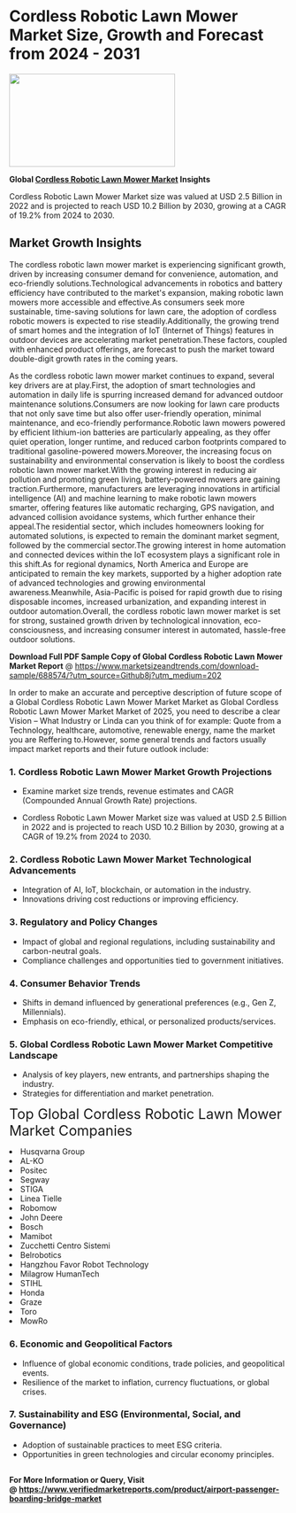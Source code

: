 <H1>Cordless Robotic Lawn Mower Market Size, Growth and Forecast from 2024 - 2031</H1><img class="aligncenter size-medium wp-image-584254" src="https://thirdeyenews.in/wp-content/uploads/2024/09/Global-Market-Research-300x168.jpeg" alt="" width="300" height="168" /><p><strong>Global&nbsp;<a href="https://www.marketsizeandtrends.com/download-sample/688574/?utm_source=Github8j?utm_medium=202">Cordless Robotic Lawn Mower Market</a> Insights</strong></p><p>Cordless Robotic Lawn Mower Market size was valued at USD 2.5 Billion in 2022 and is projected to reach USD 10.2 Billion by 2030, growing at a CAGR of 19.2% from 2024 to 2030.</p><p><h2>Market Growth Insights</h2> <p>The cordless robotic lawn mower market is experiencing significant growth, driven by increasing consumer demand for convenience, automation, and eco-friendly solutions.Technological advancements in robotics and battery efficiency have contributed to the market's expansion, making robotic lawn mowers more accessible and effective.As consumers seek more sustainable, time-saving solutions for lawn care, the adoption of cordless robotic mowers is expected to rise steadily.Additionally, the growing trend of smart homes and the integration of IoT (Internet of Things) features in outdoor devices are accelerating market penetration.These factors, coupled with enhanced product offerings, are forecast to push the market toward double-digit growth rates in the coming years.</p> <p>As the cordless robotic lawn mower market continues to expand, several key drivers are at play.First, the adoption of smart technologies and automation in daily life is spurring increased demand for advanced outdoor maintenance solutions.Consumers are now looking for lawn care products that not only save time but also offer user-friendly operation, minimal maintenance, and eco-friendly performance.Robotic lawn mowers powered by efficient lithium-ion batteries are particularly appealing, as they offer quiet operation, longer runtime, and reduced carbon footprints compared to traditional gasoline-powered mowers.Moreover, the increasing focus on sustainability and environmental conservation is likely to boost the cordless robotic lawn mower market.With the growing interest in reducing air pollution and promoting green living, battery-powered mowers are gaining traction.Furthermore, manufacturers are leveraging innovations in artificial intelligence (AI) and machine learning to make robotic lawn mowers smarter, offering features like automatic recharging, GPS navigation, and advanced collision avoidance systems, which further enhance their appeal.The residential sector, which includes homeowners looking for automated solutions, is expected to remain the dominant market segment, followed by the commercial sector.The growing interest in home automation and connected devices within the IoT ecosystem plays a significant role in this shift.As for regional dynamics, North America and Europe are anticipated to remain the key markets, supported by a higher adoption rate of advanced technologies and growing environmental awareness.Meanwhile, Asia-Pacific is poised for rapid growth due to rising disposable incomes, increased urbanization, and expanding interest in outdoor automation.Overall, the cordless robotic lawn mower market is set for strong, sustained growth driven by technological innovation, eco-consciousness, and increasing consumer interest in automated, hassle-free outdoor solutions.</p> <p><span class=""><strong>Download Full PDF Sample Copy of Global Cordless Robotic Lawn Mower Market Report</strong> @ <a href="https://www.marketsizeandtrends.com/download-sample/688574/?utm_source=Github8j?utm_medium=202" target="_blank">https://www.marketsizeandtrends.com/download-sample/688574/?utm_source=Github8j?utm_medium=202</a></span></p><p>In order to make an accurate and perceptive description of future scope of a Global&nbsp;Cordless Robotic Lawn Mower Market Market as Global&nbsp;Cordless Robotic Lawn Mower Market Market of 2025, you need to describe a clear Vision &ndash; What Industry or Linda can you think of for example: Quote from a Technology, healthcare, automotive, renewable energy, name the market you are Reffering to.However, some general trends and factors usually impact market reports and their future outlook include:</p><h3>1.&nbsp;<strong>Cordless Robotic Lawn Mower Market Growth Projections</strong></h3><ul><li>Examine market size trends, revenue estimates and CAGR (Compounded Annual Growth Rate) projections.</li><li><p>Cordless Robotic Lawn Mower Market size was valued at USD 2.5 Billion in 2022 and is projected to reach USD 10.2 Billion by 2030, growing at a CAGR of 19.2% from 2024 to 2030.</p></li></ul><h3>2.&nbsp;<strong>Cordless Robotic Lawn Mower Market Technological Advancements</strong></h3><ul><li>Integration of AI, IoT, blockchain, or automation in the industry.</li><li>Innovations driving cost reductions or improving efficiency.</li></ul><h3>3.&nbsp;<strong>Regulatory and Policy Changes</strong></h3><ul><li>Impact of global and regional regulations, including sustainability and carbon-neutral goals.</li><li>Compliance challenges and opportunities tied to government initiatives.</li></ul><h3>4.&nbsp;<strong>Consumer Behavior Trends</strong></h3><ul><li>Shifts in demand influenced by generational preferences (e.g., Gen Z, Millennials).</li><li>Emphasis on eco-friendly, ethical, or personalized products/services.</li></ul><h3>5.&nbsp;<strong>Global Cordless Robotic Lawn Mower Market Competitive Landscape</strong></h3><ul><li>Analysis of key players, new entrants, and partnerships shaping the industry.</li><li>Strategies for differentiation and market penetration.</li></ul><p data-pm-slice="1 1 []"><span style="color: inherit; font-family: inherit; font-size: 25px;">Top Global Cordless Robotic Lawn Mower Market Companies</span></p><div class="" data-test-id=""><p><li>Husqvarna Group</li><li> AL-KO</li><li> Positec</li><li> Segway</li><li> STIGA</li><li> Linea Tielle</li><li> Robomow</li><li> John Deere</li><li> Bosch</li><li> Mamibot</li><li> Zucchetti Centro Sistemi</li><li> Belrobotics</li><li> Hangzhou Favor Robot Technology</li><li> Milagrow HumanTech</li><li> STIHL</li><li> Honda</li><li> Graze</li><li> Toro</li><li> MowRo</li></p></div><h3>6.&nbsp;<strong>Economic and Geopolitical Factors</strong></h3><ul><li>Influence of global economic conditions, trade policies, and geopolitical events.</li><li>Resilience of the market to inflation, currency fluctuations, or global crises.</li></ul><h3>7.&nbsp;<strong>Sustainability and ESG (Environmental, Social, and Governance)</strong></h3><ul><li>Adoption of sustainable practices to meet ESG criteria.</li><li>Opportunities in green technologies and circular economy principles.</li></ul><h2><strong style="font-size: 14px;">For More Information or Query, Visit @&nbsp;</strong><a style="background-color: #ffffff; font-size: 14px;" href="https://www.marketsizeandtrends.com/report/cordless-robotic-lawn-mower-market/" target="_blank">https://www.verifiedmarketreports.com/product/airport-passenger-boarding-bridge-market</a></h2>